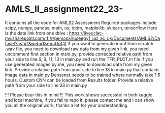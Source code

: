 # AMLS_II_assignment22_23-
It contains all the code for AMLS2 Assessment 
Required packages include: scipy, numpy, pandas, math, os, tqdm, matplotlib, sklearn, tensorflow
Here is the data link from one drive : https://liveuclac-my.sharepoint.com/:f:/r/personal/uceegy1_ucl_ac_uk/Documents/AMLS2/Dataset?csf=1&web=1&e=aOqCjf
If you want to generate input from scratch .wav file, you need to download raw data from my given link, you need uncomment first section in main.py, provide corrected relative path from your side to line 6, 9, 11, 13 in main.py and run the TFR_PLOT.m file
If you use generated images by me, you need to download data from my given link. Provide a relative path from your side to line 18 in main.py that contains image data in main.py
Densenet needs to be trained where normally take 1.5 hours.
Custom CNN can be loaded from Results folder. Provide a relative path from your side to line 28 in main.py

!!! Please bear this in mind !!!
This work shows successful in both kaggle and local machine, if you fail to repo it, please contact me and I can show you all the original work, thanks a lot for your understanding.
